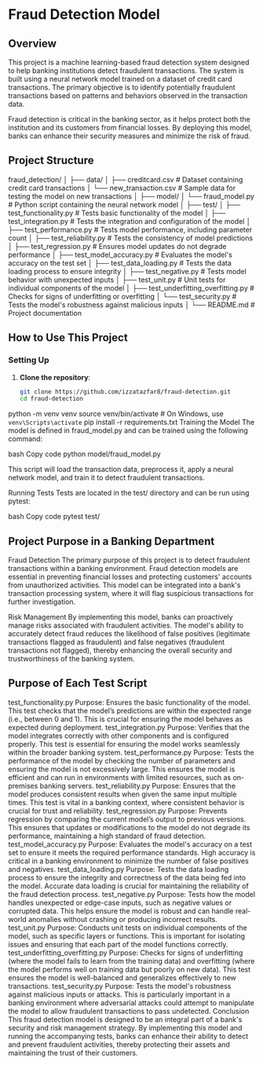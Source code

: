 # Fraud Detection Model

## Overview

This project is a machine learning-based fraud detection system designed to help banking institutions detect fraudulent transactions. The system is built using a neural network model trained on a dataset of credit card transactions. The primary objective is to identify potentially fraudulent transactions based on patterns and behaviors observed in the transaction data.

Fraud detection is critical in the banking sector, as it helps protect both the institution and its customers from financial losses. By deploying this model, banks can enhance their security measures and minimize the risk of fraud.

## Project Structure

fraud_detection/
│
├── data/
│ ├── creditcard.csv # Dataset containing credit card transactions
│ └── new_transaction.csv # Sample data for testing the model on new transactions
│
├── model/
│ └── fraud_model.py # Python script containing the neural network model
│
├── test/
│ ├── test_functionality.py # Tests basic functionality of the model
│ ├── test_integration.py # Tests the integration and configuration of the model
│ ├── test_performance.py # Tests model performance, including parameter count
│ ├── test_reliability.py # Tests the consistency of model predictions
│ ├── test_regression.py # Ensures model updates do not degrade performance
│ ├── test_model_accuracy.py # Evaluates the model's accuracy on the test set
│ ├── test_data_loading.py # Tests the data loading process to ensure integrity
│ ├── test_negative.py # Tests model behavior with unexpected inputs
│ ├── test_unit.py # Unit tests for individual components of the model
│ ├── test_underfitting_overfitting.py # Checks for signs of underfitting or overfitting
│ └── test_security.py # Tests the model's robustness against malicious inputs
│
└── README.md # Project documentation


## How to Use This Project

### Setting Up

1. **Clone the repository**:
   ```bash
   git clone https://github.com/izzatazfar8/fraud-detection.git
   cd fraud-detection
python -m venv venv
source venv/bin/activate  # On Windows, use `venv\Scripts\activate`
pip install -r requirements.txt
Training the Model
The model is defined in fraud_model.py and can be trained using the following command:

bash
Copy code
python model/fraud_model.py

This script will load the transaction data, preprocess it, apply a neural network model, and train it to detect fraudulent transactions.

Running Tests
Tests are located in the test/ directory and can be run using pytest:

bash
Copy code
pytest test/

## Project Purpose in a Banking Department
Fraud Detection
The primary purpose of this project is to detect fraudulent transactions within a banking environment. Fraud detection models are essential in preventing financial losses and protecting customers' accounts from unauthorized activities. This model can be integrated into a bank's transaction processing system, where it will flag suspicious transactions for further investigation.

Risk Management
By implementing this model, banks can proactively manage risks associated with fraudulent activities. The model's ability to accurately detect fraud reduces the likelihood of false positives (legitimate transactions flagged as fraudulent) and false negatives (fraudulent transactions not flagged), thereby enhancing the overall security and trustworthiness of the banking system.

## Purpose of Each Test Script
test_functionality.py
Purpose: Ensures the basic functionality of the model. This test checks that the model’s predictions are within the expected range (i.e., between 0 and 1). This is crucial for ensuring the model behaves as expected during deployment.
test_integration.py
Purpose: Verifies that the model integrates correctly with other components and is configured properly. This test is essential for ensuring the model works seamlessly within the broader banking system.
test_performance.py
Purpose: Tests the performance of the model by checking the number of parameters and ensuring the model is not excessively large. This ensures the model is efficient and can run in environments with limited resources, such as on-premises banking servers.
test_reliability.py
Purpose: Ensures that the model produces consistent results when given the same input multiple times. This test is vital in a banking context, where consistent behavior is crucial for trust and reliability.
test_regression.py
Purpose: Prevents regression by comparing the current model’s output to previous versions. This ensures that updates or modifications to the model do not degrade its performance, maintaining a high standard of fraud detection.
test_model_accuracy.py
Purpose: Evaluates the model's accuracy on a test set to ensure it meets the required performance standards. High accuracy is critical in a banking environment to minimize the number of false positives and negatives.
test_data_loading.py
Purpose: Tests the data loading process to ensure the integrity and correctness of the data being fed into the model. Accurate data loading is crucial for maintaining the reliability of the fraud detection process.
test_negative.py
Purpose: Tests how the model handles unexpected or edge-case inputs, such as negative values or corrupted data. This helps ensure the model is robust and can handle real-world anomalies without crashing or producing incorrect results.
test_unit.py
Purpose: Conducts unit tests on individual components of the model, such as specific layers or functions. This is important for isolating issues and ensuring that each part of the model functions correctly.
test_underfitting_overfitting.py
Purpose: Checks for signs of underfitting (where the model fails to learn from the training data) and overfitting (where the model performs well on training data but poorly on new data). This test ensures the model is well-balanced and generalizes effectively to new transactions.
test_security.py
Purpose: Tests the model's robustness against malicious inputs or attacks. This is particularly important in a banking environment where adversarial attacks could attempt to manipulate the model to allow fraudulent transactions to pass undetected.
Conclusion
This fraud detection model is designed to be an integral part of a bank's security and risk management strategy. By implementing this model and running the accompanying tests, banks can enhance their ability to detect and prevent fraudulent activities, thereby protecting their assets and maintaining the trust of their customers.


